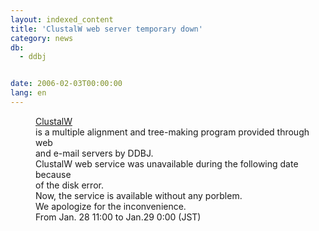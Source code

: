 ```yaml
---
layout: indexed_content
title: 'ClustalW web server temporary down'
category: news
db:
  - ddbj


date: 2006-02-03T00:00:00
lang: en
---
```


<dd><a href="http://clustalw.ddbj.nig.ac.jp/top-e.html">ClustalW</a><br> is a multiple alignment and tree-making program provided through web<br> and e-mail servers by DDBJ.
<dd>ClustalW web service was unavailable during the following date because<br> of the disk error.<br> Now, the service is available without any porblem.<br> We apologize for the inconvenience.
<dd>From Jan. 28 11:00 to Jan.29 0:00 (JST)</dd>
</dd>
</dd>

